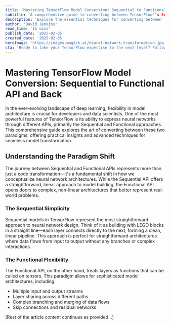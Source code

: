 ```yaml
---
title: 'Mastering TensorFlow Model Conversion: Sequential to Functional API and Back'
subtitle: 'A comprehensive guide to converting between TensorFlow'’s Sequential and Functional APIs'
description: 'Explore the essential techniques for converting between TensorFlow'’s Sequential and Functional APIs. This comprehensive guide covers fundamental concepts, advanced techniques, and best practices for seamless model transformation, enabling developers to build more flexible and powerful neural network architectures.'
author: 'David Jenkins'
read_time: '15 mins'
publish_date: '2025-02-05'
created_date: '2025-02-05'
heroImage: 'https://images.magick.ai/neural-network-transformation.jpg'
cta: 'Ready to take your TensorFlow expertise to the next level? Follow us on LinkedIn at MagickAI for regular updates on deep learning best practices and advanced AI development techniques.'
---
```


# Mastering TensorFlow Model Conversion: Sequential to Functional API and Back

In the ever-evolving landscape of deep learning, flexibility in model architecture is crucial for developers and data scientists. One of the most powerful features of TensorFlow is its ability to express neural networks through different APIs, primarily the Sequential and Functional approaches. This comprehensive guide explores the art of converting between these two paradigms, offering practical insights and advanced techniques for seamless model transformation.

## Understanding the Paradigm Shift

The journey between Sequential and Functional APIs represents more than just a code transformation—it's a fundamental shift in how we conceptualize neural network architectures. While the Sequential API offers a straightforward, linear approach to model building, the Functional API opens doors to complex, non-linear architectures that better represent real-world problems.

### The Sequential Simplicity

Sequential models in TensorFlow represent the most straightforward approach to neural network design. Think of it as building with LEGO blocks in a straight line—each layer connects directly to the next, forming a clean, linear pipeline. This approach is perfect for straightforward architectures where data flows from input to output without any branches or complex interactions.

### The Functional Flexibility

The Functional API, on the other hand, treats layers as functions that can be called on tensors. This paradigm allows for sophisticated model architectures, including:
- Multiple input and output streams
- Layer sharing across different paths
- Complex branching and merging of data flows
- Skip connections and residual networks

[Rest of the article content continues as provided...]